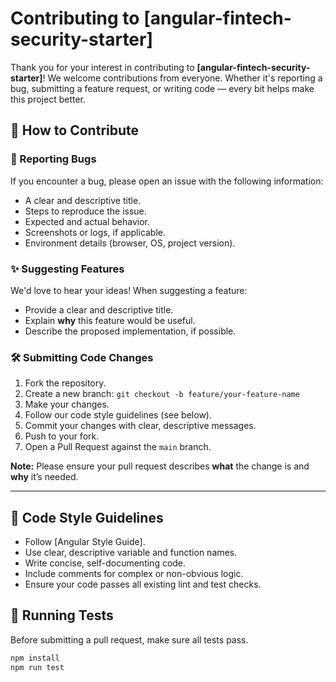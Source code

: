# Contributing to [angular-fintech-security-starter]

Thank you for your interest in contributing to **[angular-fintech-security-starter]**! We welcome contributions from everyone. Whether it's reporting a bug, submitting a feature request, or writing code — every bit helps make this project better.

## 📌 How to Contribute

### 🐞 Reporting Bugs

If you encounter a bug, please open an issue with the following information:

- A clear and descriptive title.
- Steps to reproduce the issue.
- Expected and actual behavior.
- Screenshots or logs, if applicable.
- Environment details (browser, OS, project version).

### ✨ Suggesting Features

We'd love to hear your ideas! When suggesting a feature:

- Provide a clear and descriptive title.
- Explain **why** this feature would be useful.
- Describe the proposed implementation, if possible.

### 🛠️ Submitting Code Changes

1. Fork the repository.
2. Create a new branch: `git checkout -b feature/your-feature-name`
3. Make your changes.
4. Follow our code style guidelines (see below).
5. Commit your changes with clear, descriptive messages.
6. Push to your fork.
7. Open a Pull Request against the `main` branch.

**Note:** Please ensure your pull request describes **what** the change is and **why** it’s needed.

---

## 📏 Code Style Guidelines

- Follow [Angular Style Guide].
- Use clear, descriptive variable and function names.
- Write concise, self-documenting code.
- Include comments for complex or non-obvious logic.
- Ensure your code passes all existing lint and test checks.

## 🧪 Running Tests

Before submitting a pull request, make sure all tests pass.

```bash
npm install
npm run test
